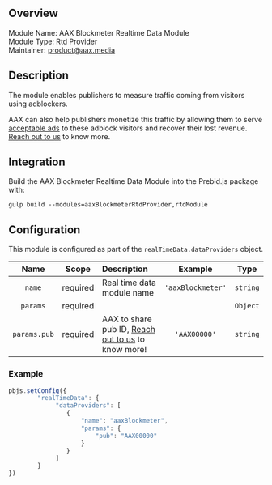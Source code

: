 ## Overview

Module Name: AAX Blockmeter Realtime Data Module  
Module Type: Rtd Provider  
Maintainer: product@aax.media  

## Description

The module enables publishers to measure traffic coming from visitors using adblockers. 

AAX can also help publishers monetize this traffic by allowing them to serve [acceptable ads](https://acceptableads.com/about/) to these adblock visitors and recover their lost revenue. [Reach out to us](https://www.aax.media/try-blockmeter/) to know more.

## Integration

Build the AAX Blockmeter Realtime Data Module into the Prebid.js package with:

```
gulp build --modules=aaxBlockmeterRtdProvider,rtdModule
```

## Configuration

This module is configured as part of the `realTimeData.dataProviders` object.

|    Name    |  Scope   | Description                  |     Example     |  Type  |
|:----------:|:--------:|:-----------------------------|:---------------:|:------:|
|    `name`    | required | Real time data module name   | `'aaxBlockmeter'` | `string` |
|   `params`   | required |                              |                 | `Object` |
| `params.pub` | required | AAX to share pub ID, [Reach out to us](https://www.aax.media/try-blockmeter/) to know more! |   `'AAX00000'`    | `string` |

### Example

```javascript
pbjs.setConfig({
        "realTimeData": {
             "dataProviders": [
                {
                    "name": "aaxBlockmeter",
                    "params": {
                        "pub": "AAX00000"
                    }
                }
             ]
        }
})
```
